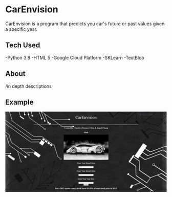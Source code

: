 # CarEnvision
CarEnvision is a program that predicts you car's future or past values given a specific year.

## Tech Used
-Python 3.8
-HTML 5 
-Google Cloud Platform
-SKLearn
-TextBlob

## About
/in depth descriptions

## Example
![Image of Prediction](preview.PNG) 
